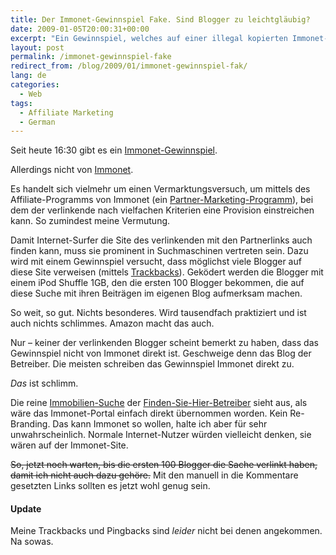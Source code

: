 ```yaml
---
title: Der Immonet-Gewinnspiel Fake. Sind Blogger zu leichtgläubig?
date: 2009-01-05T20:00:31+00:00
excerpt: "Ein Gewinnspiel, welches auf einer illegal kopierten Immonet-Website veranstaltet wird, versucht Links für’s Affiliate-Marketing zu generieren."
layout: post
permalink: /immonet-gewinnspiel-fake
redirect_from: /blog/2009/01/immonet-gewinnspiel-fak/
lang: de
categories:
  - Web
tags:
  - Affiliate Marketing
  - German
---
```

Seit heute 16:30 gibt es ein <a href="http://immonet.finden-sie-hier.de/blog/gewinnspiel/" rel="nofollow">Immonet-Gewinnspiel</a>.

Allerdings nicht von <a href="https://www.immonet.de/" rel="nofollow">Immonet</a>.

Es handelt sich vielmehr um einen Vermarktungsversuch, um mittels des Affiliate-Programms von Immonet (ein [Partner-Marketing-Programm](https://de.wikipedia.org/wiki/Affiliate-Marketing)), bei dem der verlinkende nach vielfachen Kriterien eine Provision einstreichen kann. So zumindest meine Vermutung.

Damit Internet-Surfer die Site des verlinkenden mit den Partnerlinks auch finden kann, muss sie prominent in Suchmaschinen vertreten sein. Dazu wird mit einem Gewinnspiel versucht, dass möglichst viele Blogger auf diese Site verweisen (mittels [Trackbacks](https://de.wikipedia.org/wiki/Trackback)). Geködert werden die Blogger mit einem iPod Shuffle 1GB, den die ersten 100 Blogger bekommen, die auf diese Suche mit ihren Beiträgen im eigenen Blog aufmerksam machen.

So weit, so gut. Nichts besonderes. Wird tausendfach praktiziert und ist auch nichts schlimmes. Amazon macht das auch.

Nur – keiner der verlinkenden Blogger scheint bemerkt zu haben, dass das Gewinnspiel nicht von Immonet direkt ist. Geschweige denn das Blog der Betreiber. Die meisten schreiben das Gewinnspiel Immonet direkt zu.

_Das_ ist schlimm.

Die reine <a href="http://immonet.finden-sie-hier.de/" rel="nofollow">Immobilien-Suche</a> der <a href="http://finden-sie-hier.de/impressum/" rel="nofollow">Finden-Sie-Hier-Betreiber</a> sieht aus, als wäre das Immonet-Portal einfach direkt übernommen worden. Kein Re-Branding. Das kann Immonet so wollen, halte ich aber für sehr unwahrscheinlich. Normale Internet-Nutzer würden vielleicht denken, sie wären auf der Immonet-Site.

~~So, jetzt noch warten, bis die ersten 100 Blogger die Sache verlinkt haben, damit ich nicht auch dazu gehöre.~~ Mit den manuell in die Kommentare gesetzten Links sollten es jetzt wohl genug sein.

#### Update

Meine Trackbacks und Pingbacks sind _leider_ nicht bei denen angekommen. Na sowas.
